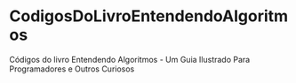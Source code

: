 # CodigosDoLivroEntendendoAlgoritmos
 Códigos do livro Entendendo Algoritmos - Um Guia Ilustrado Para Programadores e Outros Curiosos
